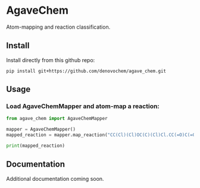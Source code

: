 # AgaveChem

Atom-mapping and reaction classification.

## Install

Install directly from this github repo:

```console
pip install git+https://github.com/denovochem/agave_chem.git
```

## Usage

### Load AgaveChemMapper and atom-map a reaction:
```python
from agave_chem import AgaveChemMapper

mapper = AgaveChemMapper()
mapped_reaction = mapper.map_reaction("CC(Cl)(Cl)OC(C)(Cl)Cl.CC(=O)C(=O)O>>CC(=O)C(=O)Cl")

print(mapped_reaction)
```


## Documentation

Additional documentation coming soon.
